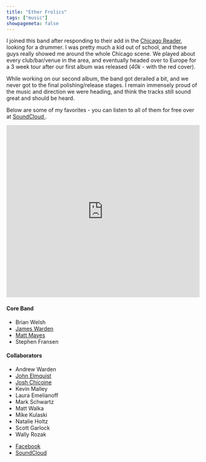 ```yaml
---
title: "Ether Frolics"
tags: ["music"]
showpagemeta: false
---
```


<p>I joined this band after responding to their add in the <a href="https://www.chicagoreader.com/" target="_blank">Chicago Reader</a>, looking for a drummer. I was pretty much a kid out of school, and these guys really showed me around the whole Chicago scene. We played about every club/bar/venue in the area, and eventually headed over to Europe for a 3 week tour after our first album was released (<em>40k</em> - with the red cover).</p>
<p>While working on our second album, the band got derailed a bit, and we never got to the final polishing/release stages. I remain immensely proud of the music and direction we were heading, and think the tracks still sound great and should be heard.</p>

<p>Below are some of my favorites - you can listen to all of them for free over at <a href="https://soundcloud.com/matt-mayes-3/sets/ether-frolics-all-tracks" target="_blank">SoundCloud <i class="fab fa-soundcloud"></i></a>.</p>

<iframe width="100%" height="450" scrolling="no" frameborder="no" allow="autoplay" src="https://w.soundcloud.com/player/?url=https%3A//api.soundcloud.com/playlists/676475334&amp;color=%23201319&amp;auto_play=false&amp;hide_related=false&amp;show_comments=true&amp;show_user=true&amp;show_reposts=false&amp;show_teaser=true"></iframe>


<h4>Core Band</h4>
<ul id="members">
    <li>Brian Welsh</li>
    <li><a href="http://www.fivelakearts.com" title="FIVE LAKE ARTS" target="_blank">James Warden</a></li>
    <li><a href="http://www.mattmayes.com/" title="Matt Mayes lives in Chicago. Here's what he does.">Matt Mayes</a></li>
    <li>Stephen Fransen</li>
</ul>

<h4>Collaborators</h4>
<ul>
    <li>Andrew Warden</li>
    <li><a href="https://hardartgroop.com/" target="_blank">John Elmquist</a></li>
    <li><a href="https://www.cimmpresents.org/contact" target="_blank">Josh Chicoine</a></li>
    <li>Kevin Malley</li>
    <li>Laura Emelianoff</li>
    <li>Mark Schwartz</li>
    <li>Matt Walka</li>
    <li>Mike Kulaski</li>
    <li>Natalie Holtz</li>
    <li>Scott Garlock</li>
    <li>Wally Rozak</li>
</ul>

<ul class="no-bullet">
    <li><a class="grey" href="https://www.facebook.com/etherfrolics" target="_blank"><i class="fab fa-facebook-square"></i> Facebook</a></li>
    <li><a class="grey" href="https://soundcloud.com/matt-mayes-3/sets/ether-frolics-all-tracks" target="_blank">SoundCloud <i class="fab fa-soundcloud"></i></a></li>
</ul>
